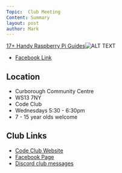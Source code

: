 ```yaml
---
Topic:  Club Meeting
Content: Summary
layout: post
author: Mark
---
```



[17+ Handy Raspberry Pi Guides](https://l.facebook.com/l.php?u=https%3A%2F%2Fpimylifeup.com%2Fcategory%2Fguides%2F&h=AT1bFWjRL13_8UhATylcldg4VRzSKY_7pevbI3Amk2JBwCL-2lg9TAk45LFwbhPmmaCAs67clYF3c6N0M1pXwEmdLf72EwymFQCBMq1BNHlvSXpI_kRk9UF2CRRBhFWV&s=1)![ALT TEXT](https://external.fbhx6-1.fna.fbcdn.net/emg1/v/t13/8646999205040786924?url=https%3A%2F%2Fwww.facebook.com%2Fads%2Fimage%2F%3Fd%3DAQImjsh_3TDs3TWgPdOJN93MMmrDQHmC2YIEdc5UopdQqgBZvfun8r8hC3g0lBdW3cDOmCHKSy3gGBupepe3E_K1Hfy1XpDYuZKeUyM4FLrKwH6st2YktW7LL6v8qLZme_ycmkEN86Vdr1Ixa3V2R0D1&fb_obo=1&utld=facebook.com&stp=c0.5000x0.5000f_dst-emg0_p400x400_q75&ccb=13-1&oh=06_AbFmOrRnGYtdGRyr3IXPBZce0Q3BFyz0WlqgblFHuyxq2g&oe=65286219&_nc_sid=e609ca)

* [Facebook Link](https://www.facebook.com/1481985248595237/posts/1504634402996988/)

## Location

* Curborough Community Centre
* WS13 7NY
* Code Club
* Wednesdays 5:30 - 6:30pm
* 7 - 15 year olds welcome

## Club Links

* [Code Club Website](https://lichfield-code-club.github.io/)
* [Facebook Page](https://www.facebook.com/LichfieldCoders)
* [Discord club messages](https://discord.gg/szz6xGK)
